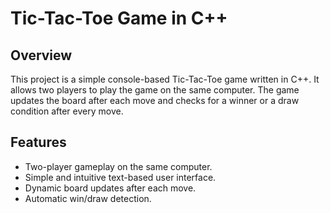 # Tic-Tac-Toe Game in C++

## Overview
This project is a simple console-based Tic-Tac-Toe game written in C++. It allows two players to play the game on the same computer. The game updates the board after each move and checks for a winner or a draw condition after every move.

## Features
- Two-player gameplay on the same computer.
- Simple and intuitive text-based user interface.
- Dynamic board updates after each move.
- Automatic win/draw detection.

